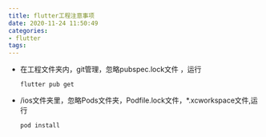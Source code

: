 ```yaml
---
title: flutter工程注意事项
date: 2020-11-24 11:50:49
categories: 
- flutter
tags:
---
```


- 在工程文件夹内，git管理，忽略pubspec.lock文件 ，运行

  ```
  flutter pub get
  ```

- /ios文件夹里，忽略Pods文件夹，Podfile.lock文件，*.xcworkspace文件,运行

  ```
  pod install
  ```

